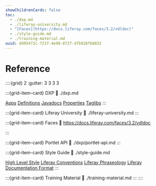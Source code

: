 ```yaml
---
showChildrenCards: false
toc:
  - ./dxp.md
  - ./liferay-university.md
  - "[Faces](https://docs.liferay.com/faces/3.2/vdldoc)"
  - ./style-guide.md
  - ./training-material.md
uuid: d495472c-721f-4e98-8727-d7b928fb8832
---
```


# Reference

::::{grid} 2
:gutter: 3 3 3 3

:::{grid-item-card} DXP
:link: ./dxp.md

[Apps](./dxp/apps.md)
[Definitions](./dxp/definitions.md)
[Javadocs](./dxp.md)
[Properties](./dxp/properties-docs.md)
[Taglibs](./dxp/taglibs/util-taglib/index.md)
:::

:::{grid-item-card} Liferay University
:link: ./liferay-university.md
:::

:::{grid-item-card} Faces
:link: https://docs.liferay.com/faces/3.2/vdldoc

:::

:::{grid-item-card} Portlet API
:link: ./dxp/portlet-api.md
:::

:::{grid-item-card} Style Guide
:link: ./style-guide.md

[High Level Style](./style-guide/high-level-style.md)
[Liferay Conventions](./style-guide/liferay-conventions.md)
[Liferay Phraseology](./style-guide/liferay-phraseology.md)
[Liferay Documentation Format](./style-guide/liferay-format.md)
:::

:::{grid-item-card} Training Material
:link: ./training-material.md
:::
::::
